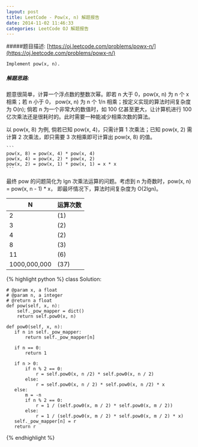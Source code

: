 ```yaml
---
layout: post
title: LeetCode - Pow(x, n) 解题报告
date: 2014-11-02 11:46:33
categories: LeetCode OJ 解题报告
---
```


#####题目描述: [https://oj.leetcode.com/problems/powx-n/](https://oj.leetcode.com/problems/powx-n/)

```
Implement pow(x, n).
```

##### 解题思路:

  题意很简单，计算一个浮点数的整数次幂。即若 n 大于 0，pow(x, n) 为 n 个 x 相乘；若 n 小于 0， pow(x, n) 为 n 个 1/n 相乘；按定义实现的算法时间复杂度为 O(n); 倘若 n 为一个非常大的数值时，如 100 亿甚至更大，让计算机进行 100 亿次乘法还是很耗时的。此时需要一种能减少相乘次数的算法。

  以 pow(x, 8) 为例, 倘若已知 pow(x, 4)，只需计算 1 次乘法；已知 pow(x, 2) 需计算 2 次乘法，即只需要 3 次相乘即可计算出 pow(x, 8) 的值。

	```
    pow(x, 8) = pow(x, 4) * pow(x, 4)
    pow(x, 4) = pow(x, 2) * pow(x, 2)
    pow(x, 2) = pow(x, 1) * pow(x, 1) = x * x
	```

  最终 pow 的问题简化为 lgn 次乘法运算的问题。考虑到 n 为奇数时，pow(x, n) = pow(x, n - 1) * x， 即最坏情况下，算法时间复杂度为 O(2lgn)。


  N |运算次数
  --- | ---
  2 | (1)
  3 | (2)
  4 | (2)
  8 | (3)
  11 | (6)
  1000,000,000 | (37)

{% highlight python %}
class Solution:

    # @param x, a float
    # @param n, a integer
    # @return a float
    def pow(self, x, n):
        self._pow_mapper = dict()
        return self.pow0(x, n)
        
    def pow0(self, x, n):
       if n in self._pow_mapper:
           return self._pow_mapper[n]
           
       if n == 0:
           return 1
           
       if n > 0:
           if n % 2 == 0:
               r = self.pow0(x, n /2) * self.pow0(x, n / 2)
           else:
               r = self.pow0(x, n / 2) * self.pow0(x, n /2) * x
       else:
           m = -n
           if n % 2 == 0:
               r = 1 / (self.pow0(x, m / 2) * self.pow0(x, m / 2))
           else: 
               r = 1 / (self.pow0(x, m / 2) * self.pow0(x, m / 2) * x)
       self._pow_mapper[n] = r
       return r
{% endhighlight %}
